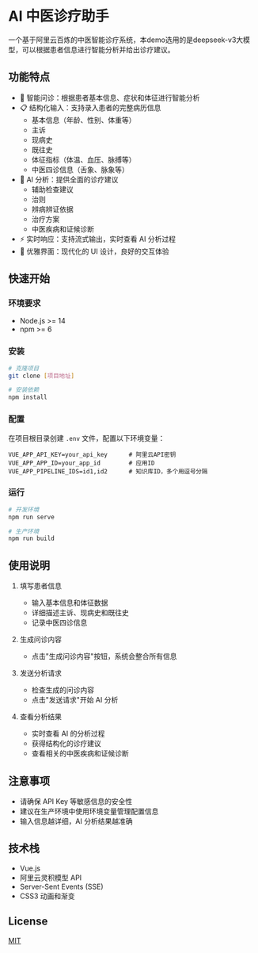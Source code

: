 # AI 中医诊疗助手

一个基于阿里云百炼的中医智能诊疗系统，本demo选用的是deepseek-v3大模型，可以根据患者信息进行智能分析并给出诊疗建议。

## 功能特点

- 🏥 智能问诊：根据患者基本信息、症状和体征进行智能分析
- 📋 结构化输入：支持录入患者的完整病历信息
  - 基本信息（年龄、性别、体重等）
  - 主诉
  - 现病史
  - 既往史
  - 体征指标（体温、血压、脉搏等）
  - 中医四诊信息（舌象、脉象等）
- 🤖 AI 分析：提供全面的诊疗建议
  - 辅助检查建议
  - 治则
  - 辨病辨证依据
  - 治疗方案
  - 中医疾病和证候诊断
- ⚡ 实时响应：支持流式输出，实时查看 AI 分析过程
- 🎨 优雅界面：现代化的 UI 设计，良好的交互体验

## 快速开始

### 环境要求

- Node.js >= 14
- npm >= 6

### 安装

```bash
# 克隆项目
git clone [项目地址]

# 安装依赖
npm install
```

### 配置

在项目根目录创建 `.env` 文件，配置以下环境变量：

```env
VUE_APP_API_KEY=your_api_key      # 阿里云API密钥
VUE_APP_APP_ID=your_app_id        # 应用ID
VUE_APP_PIPELINE_IDS=id1,id2      # 知识库ID，多个用逗号分隔
```

### 运行

```bash
# 开发环境
npm run serve

# 生产环境
npm run build
```

## 使用说明

1. 填写患者信息
   - 输入基本信息和体征数据
   - 详细描述主诉、现病史和既往史
   - 记录中医四诊信息

2. 生成问诊内容
   - 点击"生成问诊内容"按钮，系统会整合所有信息

3. 发送分析请求
   - 检查生成的问诊内容
   - 点击"发送请求"开始 AI 分析

4. 查看分析结果
   - 实时查看 AI 的分析过程
   - 获得结构化的诊疗建议
   - 查看相关的中医疾病和证候诊断

## 注意事项

- 请确保 API Key 等敏感信息的安全性
- 建议在生产环境中使用环境变量管理配置信息
- 输入信息越详细，AI 分析结果越准确

## 技术栈

- Vue.js
- 阿里云灵积模型 API
- Server-Sent Events (SSE)
- CSS3 动画和渐变

## License

[MIT](LICENSE)
